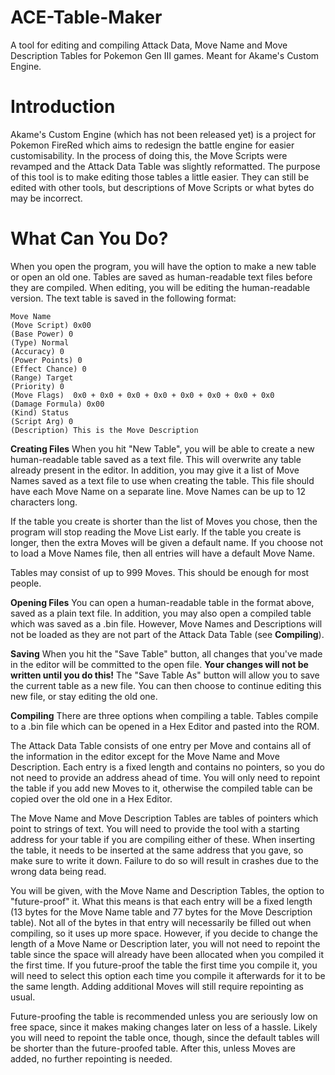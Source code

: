 # ACE-Table-Maker
A tool for editing and compiling Attack Data, Move Name and Move Description Tables for Pokemon Gen III games. Meant for Akame's Custom Engine.

# Introduction
Akame's Custom Engine (which has not been released yet) is a project for Pokemon FireRed which aims to redesign the battle engine for easier customisability. In the process of doing this, the Move Scripts were revamped and the Attack Data Table was slightly reformatted. The purpose of this tool is to make editing those tables a little easier. They can still be edited with other tools, but descriptions of Move Scripts or what bytes do may be incorrect.

# What Can You Do?
When you open the program, you will have the option to make a new table or open an old one. Tables are saved as human-readable text files before they are compiled. When editing, you will be editing the human-readable version. The text table is saved in the following format:

```
Move Name
(Move Script) 0x00
(Base Power) 0
(Type) Normal
(Accuracy) 0
(Power Points) 0
(Effect Chance) 0
(Range) Target
(Priority) 0
(Move Flags)  0x0 + 0x0 + 0x0 + 0x0 + 0x0 + 0x0 + 0x0 + 0x0 
(Damage Formula) 0x00
(Kind) Status
(Script Arg) 0
(Description) This is the Move Description
```

**Creating Files**
When you hit "New Table", you will be able to create a new human-readable table saved as a text file. This will overwrite any table already present in the editor. In addition, you may give it a list of Move Names saved as a text file to use when creating the table. This file should have each Move Name on a separate line. Move Names can be up to 12 characters long.

If the table you create is shorter than the list of Moves you chose, then the program will stop reading the Move List early. If the table you create is longer, then the extra Moves will be given a default name. If you choose not to load a Move Names file, then all entries will have a default Move Name.

Tables may consist of up to 999 Moves. This should be enough for most people.

**Opening Files**
You can open a human-readable table in the format above, saved as a plain text file. In addition, you may also open a compiled table which was saved as a .bin file. However, Move Names and Descriptions will not be loaded as they are not part of the Attack Data Table (see **Compiling**).

**Saving**
When you hit the "Save Table" button, all changes that you've made in the editor will be committed to the open file. **Your changes will not be written until you do this!** The "Save Table As" button will allow you to save the current table as a new file. You can then choose to continue editing this new file, or stay editing the old one.

**Compiling**
There are three options when compiling a table. Tables compile to a .bin file which can be opened in a Hex Editor and pasted into the ROM.

The Attack Data Table consists of one entry per Move and contains all of the information in the editor except for the Move Name and Move Description. Each entry is a fixed length and contains no pointers, so you do not need to provide an address ahead of time. You will only need to repoint the table if you add new Moves to it, otherwise the compiled table can be copied over the old one in a Hex Editor.

The Move Name and Move Description Tables are tables of pointers which point to strings of text. You will need to provide the tool with a starting address for your table if you are compiling either of these. When inserting the table, it needs to be inserted at the same address that you gave, so make sure to write it down. Failure to do so will result in crashes due to the wrong data being read.

You will be given, with the Move Name and Description Tables, the option to "future-proof" it. What this means is that each entry will be a fixed length (13 bytes for the Move Name table and 77 bytes for the Move Description table). Not all of the bytes in that entry will necessarily be filled out when compiling, so it uses up more space. However, if you decide to change the length of a Move Name or Description later, you will not need to repoint the table since the space will already have been allocated when you compiled it the first time. If you future-proof the table the first time you compile it, you will need to select this option each time you compile it afterwards for it to be the same length. Adding additional Moves will still require repointing as usual.

Future-proofing the table is recommended unless you are seriously low on free space, since it makes making changes later on less of a hassle. Likely you will need to repoint the table once, though, since the default tables will be shorter than the future-proofed table. After this, unless Moves are added, no further repointing is needed.
